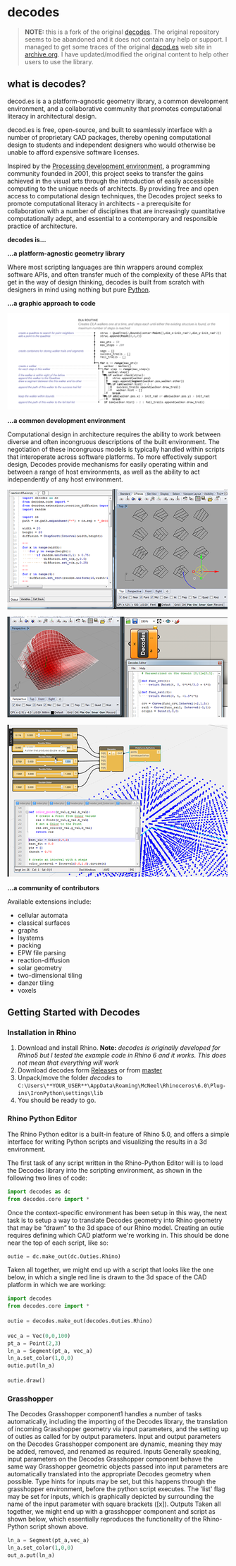 # decodes

> **NOTE:** this is a fork of the original [decodes](https://github.com/ksteinfe/decodes). The original repository seems to be abandoned and it does not contain any help or support. I managed to get some traces of the original [decod.es](decod.es) web site in [archive.org](https://web.archive.org/web/2018*/decod.es). I have updated/modified the original content to help other users to use the library.

## what is decodes?

decod.es is a a platform-agnostic geometry library, a common development environment, and a collaborative community that promotes computational literacy in architectural design.

decod.es is free, open-source, and built to seamlessly interface with a number of proprietary CAD packages, thereby opening computational design to students and independent designers who would otherwise be unable to afford expensive software licenses.

Inspired by the [Processing development environment](https://processing.org/), a programming community founded in 2001, this project seeks to transfer the gains achieved in the visual arts through the introduction of easily accessible computing to the unique needs of architects. By providing free and open access to computational design techniques, the Decodes project seeks to promote computational literacy in architects - a prerequisite for collaboration with a number of disciplines that are increasingly quantitative computationally adept, and essential to a contemporary and responsible practice of architecture.

**decodes is...**

**...a platform-agnostic geometry library**

Where most scripting languages are thin wrappers around complex software APIs, and often transfer much of the complexity of these APIs that get in the way of design thinking, decodes is built from scratch with designers in mind using nothing but pure [Python](https://www.python.org/).

**...a graphic approach to code**

![decodes image](img/decodes_example.svg)

**...a common development environment**

Computational design in architecture requires the ability to work between diverse and often incongruous descriptions of the built environment. The negotiation of these incongruous models is typically handled within scripts that interoperate across software platforms. To more effectively support design, Decodes provide mechanisms for easily operating within and between a range of host environments, as well as the ability to act independently of any host environment.

![screenshot rhino](img/screenshot_rs.png)

![screenshot rhino](img/screenshot_gh.png)

![screenshot rhino](img/screenshot_dy.png)

**...a community of contributors**

Available extensions include:

- cellular automata
- classical surfaces
- graphs
- lsystems
- packing
- EPW file parsing
- reaction-diffusion
- solar geometry
- two-dimensional tiling
- danzer tiling
- voxels

## Getting Started with Decodes

### Installation in Rhino

1. Download and install Rhino. **Note:** *decodes is originally developed for Rhino5 but I tested the example code in Rhino 6 and it works. This does not mean that everything will work*
2. Download decodes form [Releases](https://github.com/rubenbb85/decodes/releases) or from [master](https://github.com/rubenbb85/decodes/tree/master/src/decodes)
3. Unpack/move the folder *decodes* to ```C:\Users\**YOUR_USER**\AppData\Roaming\McNeel\Rhinoceros\6.0\Plug-ins\IronPython\settings\lib```
4. You should be ready to go.

### Rhino Python Editor

The Rhino Python editor is a built-in feature of Rhino 5.0, and offers a simple interface for writing Python scripts and visualizing the results in a 3d environment.

The first task of any script written in the Rhino-Python Editor will is to load the Decodes library into the scripting environment, as shown in the following two lines of code:

```python
import decodes as dc
from decodes.core import *
```

Once the context-specific environment has been setup in this way, the next task is to setup a way to translate Decodes geometry into Rhino geometry that may be “drawn” to the 3d space of our Rhino model. Creating an outie requires defining which CAD platform we're working in. This should be done near the top of each script, like so:

```python
outie = dc.make_out(dc.Outies.Rhino)
```

Taken all together, we might end up with a script that looks like the one below, in which a single red line is drawn to the 3d space of the CAD platform in which we are working:

```python
import decodes
from decodes.core import *

outie = decodes.make_out(decodes.Outies.Rhino)

vec_a = Vec(0,0,100)
pt_a = Point(2,3)
ln_a = Segment(pt_a, vec_a)
ln_a.set_color(1,0,0)
outie.put(ln_a)

outie.draw()
```

### Grasshopper

The Decodes Grasshopper component1 handles a number of tasks automatically, including the importing of the Decodes library, the translation of incoming Grasshopper geometry via input parameters, and the setting up of outies as called for by output parameters. Input and output parameters on the Decodes Grasshopper component are dynamic, meaning they may be added, removed, and renamed as required. Inputs Generally speaking, input parameters on the Decodes Grasshopper component behave the same way Grasshopper geometric objects passed into input parameters are automatically translated into the appropriate Decodes geometry when possible. Type hints for inputs may be set, but this happens through the grasshopper environment, before the python script executes. The 'list' flag may be set for inputs, which is graphically depicted by surrounding the name of the input parameter with square brackets ([x]). Outputs Taken all together, we might end up with a grasshopper component and script as shown below, which essentially reproduces the functionality of the Rhino-Python script shown above.

```python
ln_a = Segment(pt_a,vec_a)
ln_a.set_color(1,0,0)
out_a.put(ln_a)
```
